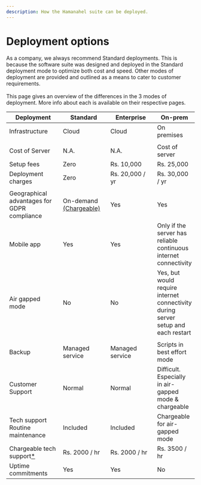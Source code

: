 ```yaml
---
description: How the Hamanahel suite can be deployed.
---
```


# Deployment options

As a company, we always recommend Standard deployments. This is because the software suite was designed and deployed in the Standard deployment mode to optimize both cost and speed. Other modes of deployment are provided and outlined as a means to cater to customer requirements.\
\
This page gives an overview of the differences in the 3 modes of deployment. More info about each is available on their respective pages.&#x20;

<table><thead><tr><th width="179">Deployment</th><th width="134">Standard</th><th width="167">Enterprise</th><th>On-prem</th></tr></thead><tbody><tr><td>Infrastructure</td><td>Cloud</td><td>Cloud</td><td>On premises</td></tr><tr><td></td><td></td><td></td><td></td></tr><tr><td>Cost of Server</td><td>N.A.</td><td>N.A.</td><td>Cost of server</td></tr><tr><td>Setup fees</td><td>Zero</td><td>Rs. 10,000</td><td>Rs. 25,000</td></tr><tr><td>Deployment charges</td><td>Zero</td><td>Rs. 20,000 / yr</td><td>Rs. 30,000 / yr</td></tr><tr><td></td><td></td><td></td><td></td></tr><tr><td>Geographical advantages for GDPR compliance</td><td>On-demand <a data-footnote-ref href="#user-content-fn-1">(Chargeable)</a></td><td>Yes</td><td>Yes</td></tr><tr><td>Mobile app</td><td>Yes</td><td>Yes</td><td>Only if the server has reliable continuous internet connectivity</td></tr><tr><td>Air gapped mode</td><td>No</td><td>No</td><td>Yes, but would require internet connectivity during server setup and each restart</td></tr><tr><td></td><td></td><td></td><td></td></tr><tr><td>Backup</td><td>Managed service</td><td>Managed service</td><td>Scripts in best effort mode</td></tr><tr><td>Customer Support</td><td>Normal</td><td>Normal</td><td>Difficult. Especially in air-gapped mode &#x26; chargeable</td></tr><tr><td>Tech support<br>Routine maintenance</td><td>Included</td><td>Included</td><td>Chargeable for air-gapped mode</td></tr><tr><td>Chargeable tech support<a data-footnote-ref href="#user-content-fn-2">*</a></td><td>Rs. 2000 / hr</td><td>Rs. 2000 / hr</td><td>Rs. 3500 / hr</td></tr><tr><td>Uptime commitments</td><td>Yes</td><td>Yes</td><td>No</td></tr></tbody></table>





[^1]: Depends on the volume of business in the region. If HM's volume of business in the region is not big enough to justify a deployment in the region, it will be chargeable.

[^2]: Support for technical reasons that aren't directly connected to the deployment of the service. Ie, custom export of data etc.&#x20;
